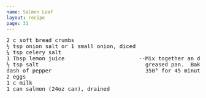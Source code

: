 ```yaml
---
name: Salmon Loaf
layout: recipe
page: 31
---
```


<pre>
2 c soft bread crumbs
½ tsp onion salt or 1 small onion, diced
¼ tsp celery salt
1 Tbsp lemon juice                       --Mix together an dput in
½ tsp salt                                 greased pan.  Bake at
dash of pepper                             350° for 45 minutes
2 eggs
1 c milk
1 can salmon (24oz can), drained
</pre>
